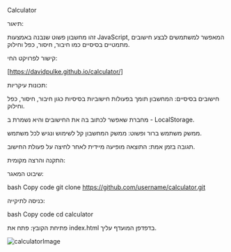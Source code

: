 Calculator

תיאור:

זהו מחשבון פשוט שנבנה באמצעות JavaScript, המאפשר למשתמשים לבצע חישובים מתמטיים בסיסיים כמו חיבור, חיסור, כפל וחילוק.


קישור לפרויקט החי:

[https://davidpulke.github.io/calculator/]

תכונות עיקריות:


חישובים בסיסיים: המחשבון תומך בפעולות חישוביות בסיסיות כגון חיבור, חיסור, כפל וחילוק.

מחברת שאפשר לכתוב בה את החישובים והיא נשמרת ב - LocalStorage.

ממשק משתמש ברור ופשוט: ממשק המחשבון קל לשימוש ונגיש לכל משתמש.

תגובה בזמן אמת: התוצאה מופיעה מיידית לאחר לחיצה על פעולת החישוב.

התקנה והרצה מקומית:


שיבוט המאגר:

bash
Copy code
git clone https://github.com/username/calculator.git

כניסה לתיקייה:

bash
Copy code
cd calculator

פתיחת הקובץ: פתח את index.html בדפדפן המועדף עליך.


![calculatorImage](https://github.com/user-attachments/assets/5b9e3e51-c045-4c7f-b07c-b74f9a35571f)
